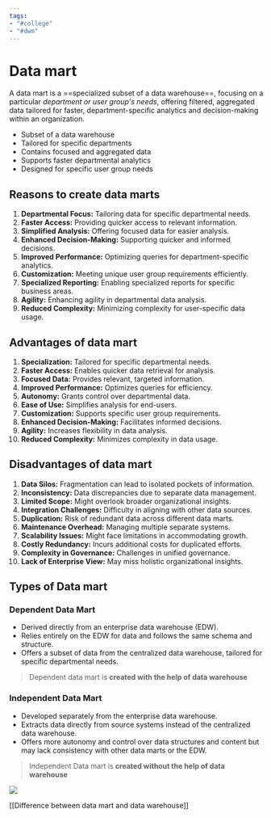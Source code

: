 ```yaml
---
tags:
- "#college"
- "#dwm"
---
```


# Data mart
A data mart is a ==specialized subset of a data warehouse==, focusing on a particular *department or user group's needs*, offering filtered, aggregated data tailored for faster, department-specific analytics and decision-making within an organization.

- Subset of a data warehouse
- Tailored for specific departments
- Contains focused and aggregated data
- Supports faster departmental analytics
- Designed for specific user group needs

## Reasons to create data marts
1. **Departmental Focus:** Tailoring data for specific departmental needs.
2. **Faster Access:** Providing quicker access to relevant information.
3. **Simplified Analysis:** Offering focused data for easier analysis.
4. **Enhanced Decision-Making:** Supporting quicker and informed decisions.
5. **Improved Performance:** Optimizing queries for department-specific analytics.
6. **Customization:** Meeting unique user group requirements efficiently.
7. **Specialized Reporting:** Enabling specialized reports for specific business areas.
8. **Agility:** Enhancing agility in departmental data analysis.
9. **Reduced Complexity:** Minimizing complexity for user-specific data usage.

## Advantages of data mart
1. **Specialization:** Tailored for specific departmental needs.
2. **Faster Access:** Enables quicker data retrieval for analysis.
3. **Focused Data:** Provides relevant, targeted information.
4. **Improved Performance:** Optimizes queries for efficiency.
5. **Autonomy:** Grants control over departmental data.
6. **Ease of Use:** Simplifies analysis for end-users.
7. **Customization:** Supports specific user group requirements.
8. **Enhanced Decision-Making:** Facilitates informed decisions.
9. **Agility:** Increases flexibility in data analysis.
10. **Reduced Complexity:** Minimizes complexity in data usage.

## Disadvantages of data mart
1. **Data Silos:** Fragmentation can lead to isolated pockets of information.
2. **Inconsistency:** Data discrepancies due to separate data management.
3. **Limited Scope:** Might overlook broader organizational insights.
4. **Integration Challenges:** Difficulty in aligning with other data sources.
5. **Duplication:** Risk of redundant data across different data marts.
6. **Maintenance Overhead:** Managing multiple separate systems.
7. **Scalability Issues:** Might face limitations in accommodating growth.
8. **Costly Redundancy:** Incurs additional costs for duplicated efforts.
9. **Complexity in Governance:** Challenges in unified governance.
10. **Lack of Enterprise View:** May miss holistic organizational insights.


## Types of Data mart
### Dependent Data Mart
- Derived directly from an enterprise data warehouse (EDW).
- Relies entirely on the EDW for data and follows the same schema and structure.
- Offers a subset of data from the centralized data warehouse, tailored for specific departmental needs.

> Dependent data mart is **created with the help of data warehouse**
### Independent Data Mart  
- Developed separately from the enterprise data warehouse.
- Extracts data directly from source systems instead of the centralized data warehouse.
- Offers more autonomy and control over data structures and content but may lack consistency with other data marts or the EDW.

 > Independent Data mart is **created without the help of data warehouse**

![](https://editor.analyticsvidhya.com/uploads/89118Dependent-Data-marts-1024x574%20(2).png)

[[Difference between data mart and data warehouse]]